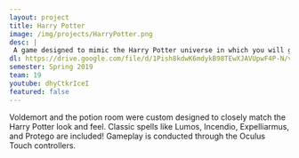 ```yaml
---
layout: project
title: Harry Potter
image: /img/projects/HarryPotter.png
desc: |
 A game designed to mimic the Harry Potter universe in which you will get to solve a potion puzzle and battle Voldemort!
dl: https://drive.google.com/file/d/1Pish8kdwK6mdykB98TEwXJAVUpwF4P-N/view?usp=sharing
semester: Spring 2019
team: 19
youtube: dhyCtkrIceI
featured: false
---
```

Voldemort and the potion room were custom designed to closely match the Harry Potter look and feel. 
Classic spells like Lumos, Incendio, Expelliarmus, and Protego are included!
Gameplay is conducted through the Oculus Touch controllers.
